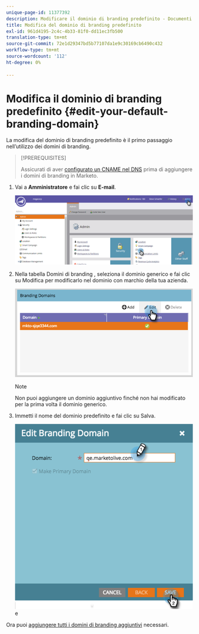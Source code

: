 ```yaml
---
unique-page-id: 11377392
description: Modificare il dominio di branding predefinito - Documenti Marketo - Documentazione del prodotto
title: Modifica del dominio di branding predefinito
exl-id: 961d4195-2c4c-4b33-81f0-dd11ec3fb500
translation-type: tm+mt
source-git-commit: 72e1d29347bd5b77107da1e9c30169cb6490c432
workflow-type: tm+mt
source-wordcount: '112'
ht-degree: 0%

---
```


# Modifica il dominio di branding predefinito {#edit-your-default-branding-domain}

La modifica del dominio di branding predefinito è il primo passaggio nell’utilizzo dei domini di branding.

>[!PREREQUISITES]
>
>Assicurati di aver [configurato un CNAME nel DNS](/help/marketo/getting-started/setup-steps/configure-protocols-for-marketo.md) prima di aggiungere i domini di branding in Marketo.

1. Vai a **Amministratore** e fai clic su **E-mail**.

   ![](assets/image2016-6-29-16-3a42-3a20.png)

1. Nella tabella Domini di branding , seleziona il dominio generico e fai clic su Modifica per modificarlo nel dominio con marchio della tua azienda.

   ![](assets/edit-branding-domain.png)

   >[!NOTE]
   >
   >Non puoi aggiungere un dominio aggiuntivo finché non hai modificato per la prima volta il dominio generico.

1. Immetti il nome del dominio predefinito e fai clic su Salva.

   ![](assets/edit-branding-domain-hands.png)e

Ora puoi [aggiungere tutti i domini di branding aggiuntivi](/help/marketo/product-docs/administration/email-setup/add-multiple-branding-domains/add-an-additional-branding-domain.md) necessari.
